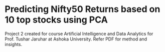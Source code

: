 # Predicting Nifty50 Returns based on 10 top stocks using PCA
Project 2 created for course Artificial Intelligence and Data Analytics for Prof. Tushar Jaruhar at Ashoka University. Refer PDF for method and insights.
